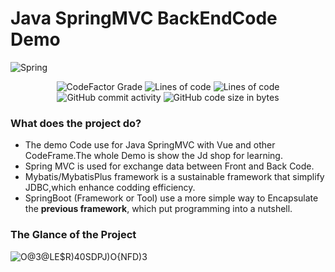 # Java SpringMVC BackEndCode Demo

![Spring](https://spring.io/images/spring-logo-9146a4d3298760c2e7e49595184e1975.svg)

<p align="center">
<img alt="CodeFactor Grade" src="https://img.shields.io/codefactor/grade/github/Caishangqi/backendcodfordemo">
<img alt="Lines of code" src="https://img.shields.io/tokei/lines/github/Caishangqi/backendcodfordemo">
<img alt="Lines of code" src="https://img.shields.io/badge/Spring-MVC-green">
<img alt="GitHub commit activity" src="https://img.shields.io/github/commit-activity/w/caishangqi/backendcodfordemo">
<img alt="GitHub code size in bytes" src="https://img.shields.io/github/languages/code-size/Caishangqi/backendcodfordemo">
</p>

### What does the project do?

* The demo Code use for Java SpringMVC with Vue and other CodeFrame.The whole Demo is show the Jd shop for learning.
* Spring MVC is used for exchange data between Front and Back Code.
* Mybatis/MybatisPlus framework is a sustainable framework that simplify JDBC,which enhance codding efficiency.
* SpringBoot (Framework or Tool) use a more simple way to Encapsulate the **previous framework**, which put programming
  into a nutshell.

### The Glance of the Project

![O@3@LE$R)40SDPJ)O{NFD)3](https://user-images.githubusercontent.com/39553613/143213875-5428c7eb-34d2-4c16-9f15-1d6400b2fea2.png)
